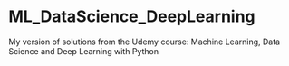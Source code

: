 # ML_DataScience_DeepLearning
My version of solutions from the Udemy course:  Machine Learning, Data Science and Deep Learning with Python 
